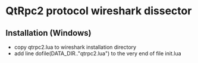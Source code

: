 QtRpc2 protocol wireshark dissector
================

Installation (Windows)
------------
- copy qtrpc2.lua to wireshark installation directory
- add line dofile(DATA_DIR.."qtrpc2.lua") to the very end of file init.lua
